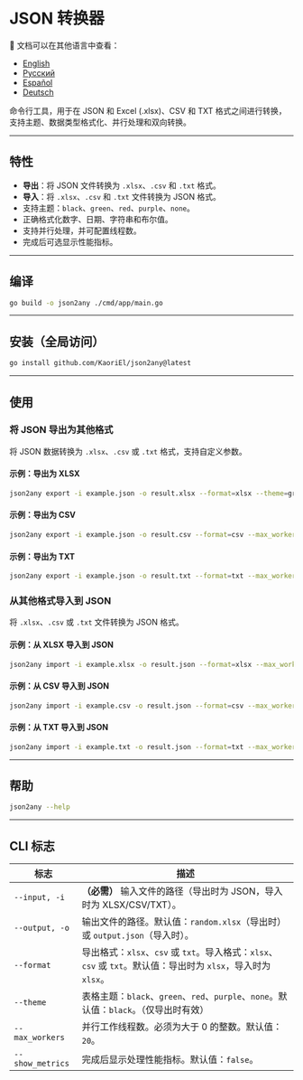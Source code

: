 # JSON 转换器

📘 文档可以在其他语言中查看：

* [English](README.md)
* [Русский](README.ru.md)
* [Español](README.es.md)
* [Deutsch](README.de.md)

命令行工具，用于在 JSON 和 Excel (.xlsx)、CSV 和 TXT 格式之间进行转换，支持主题、数据类型格式化、并行处理和双向转换。

---

## 特性

* **导出**：将 JSON 文件转换为 `.xlsx`、`.csv` 和 `.txt` 格式。
* **导入**：将 `.xlsx`、`.csv` 和 `.txt` 文件转换为 JSON 格式。
* 支持主题：`black`、`green`、`red`、`purple`、`none`。
* 正确格式化数字、日期、字符串和布尔值。
* 支持并行处理，并可配置线程数。
* 完成后可选显示性能指标。

---

## 编译

```bash
go build -o json2any ./cmd/app/main.go
```

---

## 安装（全局访问）

```bash
go install github.com/KaoriEl/json2any@latest
```

---

## 使用

### 将 JSON 导出为其他格式

将 JSON 数据转换为 `.xlsx`、`.csv` 或 `.txt` 格式，支持自定义参数。

#### 示例：导出为 XLSX

```bash
json2any export -i example.json -o result.xlsx --format=xlsx --theme=green --max_workers=100 --show_metrics=true
```

#### 示例：导出为 CSV

```bash
json2any export -i example.json -o result.csv --format=csv --max_workers=10
```

#### 示例：导出为 TXT

```bash
json2any export -i example.json -o result.txt --format=txt --max_workers=5
```

### 从其他格式导入到 JSON

将 `.xlsx`、`.csv` 或 `.txt` 文件转换为 JSON 格式。

#### 示例：从 XLSX 导入到 JSON

```bash
json2any import -i example.xlsx -o result.json --format=xlsx --max_workers=10
```

#### 示例：从 CSV 导入到 JSON

```bash
json2any import -i example.csv -o result.json --format=csv --max_workers=10
```

#### 示例：从 TXT 导入到 JSON

```bash
json2any import -i example.txt -o result.json --format=txt --max_workers=10
```

---

## 帮助

```bash
json2any --help
```

---

## CLI 标志

| 标志               | 描述                                                                               |
| ---------------- | -------------------------------------------------------------------------------- |
| `--input, -i`    | **（必需）** 输入文件的路径（导出时为 JSON，导入时为 XLSX/CSV/TXT）。                                   |
| `--output, -o`   | 输出文件的路径。默认值：`random.xlsx`（导出时）或 `output.json`（导入时）。                              |
| `--format`       | 导出格式：`xlsx`、`csv` 或 `txt`。导入格式：`xlsx`、`csv` 或 `txt`。默认值：导出时为 `xlsx`，导入时为 `xlsx`。 |
| `--theme`        | 表格主题：`black`、`green`、`red`、`purple`、`none`。默认值：`black`。（仅导出时有效）                  |
| `--max_workers`  | 并行工作线程数。必须为大于 0 的整数。默认值：`20`。                                                    |
| `--show_metrics` | 完成后显示处理性能指标。默认值：`false`。                                                         |
